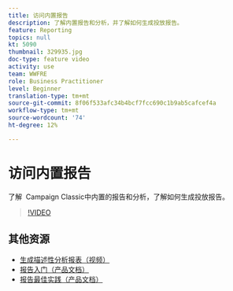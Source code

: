```yaml
---
title: 访问内置报告
description: 了解内置报告和分析，并了解如何生成投放报告。
feature: Reporting
topics: null
kt: 5090
thumbnail: 329935.jpg
doc-type: feature video
activity: use
team: WWFRE
role: Business Practitioner
level: Beginner
translation-type: tm+mt
source-git-commit: 8f06f533afc34b4bcf7fcc690c1b9ab5cafcef4a
workflow-type: tm+mt
source-wordcount: '74'
ht-degree: 12%

---
```



# 访问内置报告

了解  Campaign Classic中内置的报告和分析，了解如何生成投放报告。

>[!VIDEO](https://video.tv.adobe.com/v/329935?quality=12)

## 其他资源

* [生成描述性分析报表（视频）](/help/reporting/generating-a-descriptive-analysis-report.md)
* [报告入门（产品文档）](https://experienceleague.adobe.com/docs/campaign-classic/using/reporting/reporting-in-adobe-campaign/about-adobe-campaign-reporting-tools.html)
* [报告最佳实践（产品文档）](https://experienceleague.adobe.com/docs/campaign-classic/using/reporting/reporting-in-adobe-campaign/best-practices.html)
